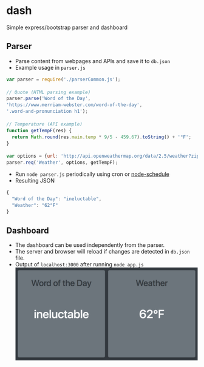 # dash
Simple express/bootstrap parser and dashboard

## Parser
* Parse content from webpages and APIs and save it to `db.json`
* Example usage in `parser.js`

```javascript
var parser = require('./parserCommon.js');

// Quote (HTML parsing example)
parser.parse('Word of the Day',
'https://www.merriam-webster.com/word-of-the-day',
'.word-and-pronunciation h1');

// Temperature (API example)
function getTempF(res) {
  return Math.round(res.main.temp * 9/5 - 459.67).toString() + '°F';
}

var options = {url: 'http://api.openweathermap.org/data/2.5/weather?zip=94105,us&appid=APIKEY'};
parser.req('Weather', options, getTempF);
```

* Run `node parser.js` periodically using cron or [node-schedule](https://www.npmjs.com/package/node-schedule)
* Resulting JSON

```javascript
{
  "Word of the Day": "ineluctable",
  "Weather": "62°F"
}
```

## Dashboard
* The dashboard can be used independently from the parser.
* The server and browser will reload if changes are detected in `db.json` file.
* Output of `localhost:3000` after running `node app.js`
![Two-card example](demo_grid.png)
